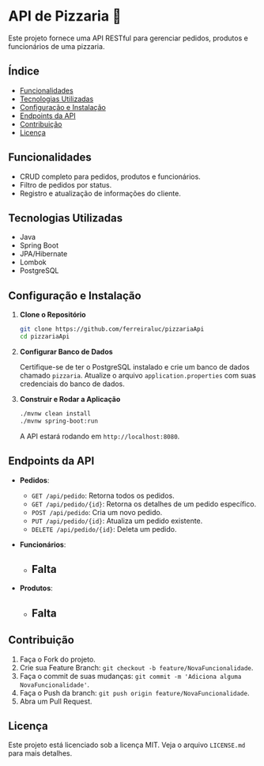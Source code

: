 # API de Pizzaria 🍕

Este projeto fornece uma API RESTful para gerenciar pedidos, produtos e funcionários de uma pizzaria.

## Índice

- [Funcionalidades](#funcionalidades)
- [Tecnologias Utilizadas](#tecnologias-utilizadas)
- [Configuração e Instalação](#configuração-e-instalação)
- [Endpoints da API](#endpoints-da-api)
- [Contribuição](#contribuição)
- [Licença](#licença)

## Funcionalidades

- CRUD completo para pedidos, produtos e funcionários.
- Filtro de pedidos por status.
- Registro e atualização de informações do cliente.
  
## Tecnologias Utilizadas

- Java
- Spring Boot
- JPA/Hibernate
- Lombok
- PostgreSQL

## Configuração e Instalação

1. **Clone o Repositório**

   ```bash
   git clone https://github.com/ferreiraluc/pizzariaApi
   cd pizzariaApi
   ```

2. **Configurar Banco de Dados**

   Certifique-se de ter o PostgreSQL instalado e crie um banco de dados chamado `pizzaria`. Atualize o arquivo `application.properties` com suas credenciais do banco de dados.

3. **Construir e Rodar a Aplicação**

   ```bash
   ./mvnw clean install
   ./mvnw spring-boot:run
   ```

   A API estará rodando em `http://localhost:8080`.

## Endpoints da API

- **Pedidos**:
  - `GET /api/pedido`: Retorna todos os pedidos.
  - `GET /api/pedido/{id}`: Retorna os detalhes de um pedido específico.
  - `POST /api/pedido`: Cria um novo pedido.
  - `PUT /api/pedido/{id}`: Atualiza um pedido existente.
  - `DELETE /api/pedido/{id}`: Deleta um pedido.

- **Funcionários**:
  - ## Falta

- **Produtos**:
  - ## Falta

## Contribuição

1. Faça o Fork do projeto.
2. Crie sua Feature Branch: `git checkout -b feature/NovaFuncionalidade`.
3. Faça o commit de suas mudanças: `git commit -m 'Adiciona alguma NovaFuncionalidade'`.
4. Faça o Push da branch: `git push origin feature/NovaFuncionalidade`.
5. Abra um Pull Request.

## Licença

Este projeto está licenciado sob a licença MIT. Veja o arquivo `LICENSE.md` para mais detalhes.

